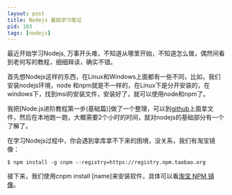 ```yaml
---
layout: post
title: Nodejs 基础学习笔记
pid: 103
tags: [nodejs]
---
```


最近开始学习Nodejs, 万事开头难，不知道从哪里开始，不知道怎么做，偶然间看到老何写的教程，细细拜读，确实不错。

首先想Nodejs这样的东西，在Linux和Windows上面都有一些不同，比如，我们安装nodejs环境，node 和npm就是不一样的，在Linux下是分开安装的，在windows下，找到msi的安装文件，安装好了，就可以使用node和npm了。
	
我把[Node.js进阶教程第一步(基础篇)]做了一个整理，可以到[github](https://github.com/baoguoding/nodejs-basic.git)上面拿文件，然后在本地跑一跑，大概需要2个小时的时间，就对nodejs的基础部分有一个了解了。 

在学习Nodejs过程中，你会遇到拿库拿不下来的困境，没关系，我们有淘宝镜像：

	$ npm install -g cnpm --registry=https://registry.npm.taobao.org
	
接下来，我们使用cnpm install [name]来安装软件，具体可以看[淘宝 NPM 镜像](http://npm.taobao.org/)。
